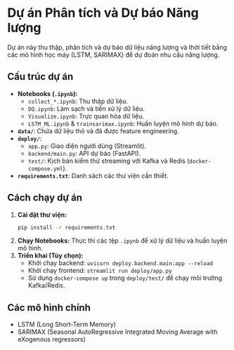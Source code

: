 # Dự án Phân tích và Dự báo Năng lượng

Dự án này thu thập, phân tích và dự báo dữ liệu năng lượng và thời tiết bằng các mô hình học máy (LSTM, SARIMAX) để dự đoán nhu cầu năng lượng.

## Cấu trúc dự án

-   **Notebooks (`.ipynb`):**
    -   `collect_*.ipynb`: Thu thập dữ liệu.
    -   `DQ.ipynb`: Làm sạch và tiền xử lý dữ liệu.
    -   `Visualize.ipynb`: Trực quan hóa dữ liệu.
    -   `LSTM_ML.ipynb` & `trainsarimax.ipynb`: Huấn luyện mô hình dự báo.
-   **`data/`**: Chứa dữ liệu thô và đã được feature engineering.
-   **`deploy/`**:
    -   `app.py`: Giao diện người dùng (Streamlit).
    -   `backend/main.py`: API dự báo (FastAPI).
    -   `test/`: Kịch bản kiểm thử streaming với Kafka và Redis (`docker-compose.yml`).
-   **`requirements.txt`**: Danh sách các thư viện cần thiết.

## Cách chạy dự án

1.  **Cài đặt thư viện:**
    ```bash
    pip install -r requirements.txt
    ```
2.  **Chạy Notebooks:** Thực thi các tệp `.ipynb` để xử lý dữ liệu và huấn luyện mô hình.
3.  **Triển khai (Tùy chọn):**
    -   Khởi chạy backend: `uvicorn deploy.backend.main:app --reload`
    -   Khởi chạy frontend: `streamlit run deploy/app.py`
    -   Sử dụng `docker-compose up` trong `deploy/test/` để chạy môi trường Kafka/Redis.

## Các mô hình chính

-   LSTM (Long Short-Term Memory)
-   SARIMAX (Seasonal AutoRegressive Integrated Moving Average with eXogenous regressors)
